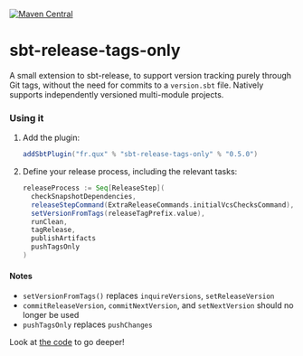 [![Maven Central](https://maven-badges.herokuapp.com/maven-central/fr.qux/sbt-release-tags-only/badge.svg?kill_cache=1)](https://search.maven.org/artifact/fr.qux/sbt-release-tags-only/)

# sbt-release-tags-only
A small extension to sbt-release, to support version tracking purely through Git tags, without the need for commits
to a `version.sbt` file.  Natively supports independently versioned multi-module projects.

### Using it
1.  Add the plugin:
    ```sbt
    addSbtPlugin("fr.qux" % "sbt-release-tags-only" % "0.5.0")
    ```
2.  Define your release process, including the relevant tasks:
    ```sbt
    releaseProcess := Seq[ReleaseStep](
      checkSnapshotDependencies,
      releaseStepCommand(ExtraReleaseCommands.initialVcsChecksCommand),
      setVersionFromTags(releaseTagPrefix.value),
      runClean,
      tagRelease,
      publishArtifacts
      pushTagsOnly
    )
    ```

#### Notes
-  `setVersionFromTags()` replaces `inquireVersions`, `setReleaseVersion`
-  `commitReleaseVersion`, `commitNextVersion`, and `setNextVersion` should no longer be used
-  `pushTagsOnly` replaces `pushChanges`

Look at [the code](src/main/scala/TagsOnly.scala) to go deeper!
